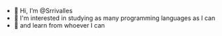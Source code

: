 - 👋 Hi, I’m @Srrivalles
- 👀 I'm interested in studying as many programming languages ​​as I can
- 🌱 and learn from whoever I can

<!---
Srrivalles/Srrivalles is a ✨ special ✨ repository because its `README.md` (this file) appears on your GitHub profile.
You can click the Preview link to take a look at your changes.
--->
